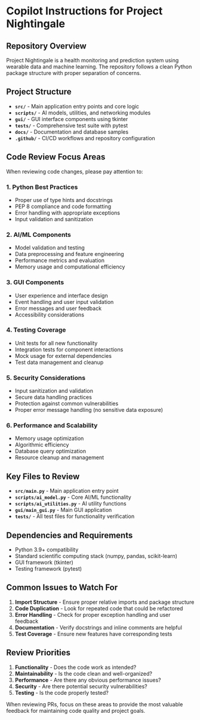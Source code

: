 # Copilot Instructions for Project Nightingale

## Repository Overview

Project Nightingale is a health monitoring and prediction system using wearable data and machine learning. The repository follows a clean Python package structure with proper separation of concerns.

## Project Structure

- **`src/`** - Main application entry points and core logic
- **`scripts/`** - AI models, utilities, and networking modules
- **`gui/`** - GUI interface components using tkinter
- **`tests/`** - Comprehensive test suite with pytest
- **`docs/`** - Documentation and database samples
- **`.github/`** - CI/CD workflows and repository configuration

## Code Review Focus Areas

When reviewing code changes, please pay attention to:

### 1. Python Best Practices
- Proper use of type hints and docstrings
- PEP 8 compliance and code formatting
- Error handling with appropriate exceptions
- Input validation and sanitization

### 2. AI/ML Components
- Model validation and testing
- Data preprocessing and feature engineering
- Performance metrics and evaluation
- Memory usage and computational efficiency

### 3. GUI Components
- User experience and interface design
- Event handling and user input validation
- Error messages and user feedback
- Accessibility considerations

### 4. Testing Coverage
- Unit tests for all new functionality
- Integration tests for component interactions
- Mock usage for external dependencies
- Test data management and cleanup

### 5. Security Considerations
- Input sanitization and validation
- Secure data handling practices
- Protection against common vulnerabilities
- Proper error message handling (no sensitive data exposure)

### 6. Performance and Scalability
- Memory usage optimization
- Algorithmic efficiency
- Database query optimization
- Resource cleanup and management

## Key Files to Review

- **`src/main.py`** - Main application entry point
- **`scripts/ai_model.py`** - Core AI/ML functionality
- **`scripts/ai_utilities.py`** - AI utility functions
- **`gui/main_gui.py`** - Main GUI application
- **`tests/`** - All test files for functionality verification

## Dependencies and Requirements

- Python 3.9+ compatibility
- Standard scientific computing stack (numpy, pandas, scikit-learn)
- GUI framework (tkinter)
- Testing framework (pytest)

## Common Issues to Watch For

1. **Import Structure** - Ensure proper relative imports and package structure
2. **Code Duplication** - Look for repeated code that could be refactored
3. **Error Handling** - Check for proper exception handling and user feedback
4. **Documentation** - Verify docstrings and inline comments are helpful
5. **Test Coverage** - Ensure new features have corresponding tests

## Review Priorities

1. **Functionality** - Does the code work as intended?
2. **Maintainability** - Is the code clean and well-organized?
3. **Performance** - Are there any obvious performance issues?
4. **Security** - Are there potential security vulnerabilities?
5. **Testing** - Is the code properly tested?

When reviewing PRs, focus on these areas to provide the most valuable feedback for maintaining code quality and project goals.